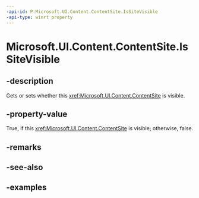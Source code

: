```yaml
---
-api-id: P:Microsoft.UI.Content.ContentSite.IsSiteVisible
-api-type: winrt property
---
```


# Microsoft.UI.Content.ContentSite.IsSiteVisible

<!--
public bool IsSiteVisible { get; set; }
-->

## -description

Gets or sets whether this <xref:Microsoft.UI.Content.ContentSite> is visible.

## -property-value

True, if this <xref:Microsoft.UI.Content.ContentSite> is visible; otherwise, false.

## -remarks

## -see-also

## -examples

